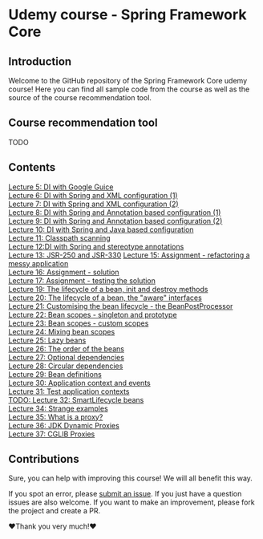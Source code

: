 # Udemy course - Spring Framework Core

## Introduction

Welcome to the GitHub repository of the Spring Framework Core udemy course! Here you can find all sample code from the course as well as the source of the course recommendation tool.

## Course recommendation tool

TODO

## Contents

[Lecture 5: DI with Google Guice](https://github.com/luchob/udemy-spring-core/tree/main/di-guice)  
[Lecture 6: DI with Spring and XML configuration (1)](https://github.com/luchob/udemy-spring-core/tree/main/di-xml)  
[Lecture 7: DI with Spring and XML configuration (2)](https://github.com/luchob/udemy-spring-core/tree/main/di-xml)  
[Lecture 8: DI with Spring and Annotation based configuration (1)](https://github.com/luchob/udemy-spring-core/tree/main/di-annotations)  
[Lecture 9: DI with Spring and Annotation based configuration (2)](https://github.com/luchob/udemy-spring-core/tree/main/di-annotations)  
[Lecture 10: DI with Spring and Java based configuration](https://github.com/luchob/udemy-spring-core/tree/main/di-java-configuration)  
[Lecture 11: Classpath scanning](https://github.com/luchob/udemy-spring-core/tree/main/di-classpath-scanning)  
[Lecture 12:DI with Spring and stereotype annotations](https://github.com/luchob/udemy-spring-core/tree/main/di-java-stereotypes)  
[Lecture 13: JSR-250 and JSR-330](https://github.com/luchob/udemy-spring-core/tree/main/di-jsr250-jsr330)
[Lecture 15: Assignment - refactoring a messy application](https://github.com/luchob/udemy-spring-core/tree/main/assignment-1)  
[Lecture 16: Assignment - solution](https://github.com/luchob/udemy-spring-core/tree/main/assignment-1-solution)  
[Lecture 17: Assignment - testing the solution](https://github.com/luchob/udemy-spring-core/tree/main/assignment-1-solution)  
[Lecture 19: The lifecycle of a bean, init and destroy methods](https://github.com/luchob/udemy-spring-core/tree/main/beans-lifecycle)  
[Lecture 20: The lifecycle of a bean, the "aware" interfaces](https://github.com/luchob/udemy-spring-core/tree/main/beans-lifecycle)  
[Lecture 21: Customising the bean lifecycle - the BeanPostProcessor](https://github.com/luchob/udemy-spring-core/tree/main/beans-lifecycle)  
[Lecture 22: Bean scopes - singleton and prototype](https://github.com/luchob/udemy-spring-core/tree/main/beans-scopes)  
[Lecture 23: Bean scopes - custom scopes](https://github.com/luchob/udemy-spring-core/tree/main/beans-scopes)  
[Lecture 24: Mixing bean scopes](https://github.com/luchob/udemy-spring-core/tree/main/beans-mixing-scopes)  
[Lecture 25: Lazy beans](https://github.com/luchob/udemy-spring-core/tree/main/lazy-beans)  
[Lecture 26: The order of the beans](https://github.com/luchob/udemy-spring-core/tree/main/order-of-beans)  
[Lecture 27: Optional dependencies](https://github.com/luchob/udemy-spring-core/tree/main/optional-beans)  
[Lecture 28: Circular dependencies](https://github.com/luchob/udemy-spring-core/tree/main/circular-dependenices)  
[Lecture 29: Bean definitions](https://github.com/luchob/udemy-spring-core/tree/main/bean-definitions)  
[Lecture 30: Application context and events](https://github.com/luchob/udemy-spring-core/tree/main/events)  
[Lecture 31: Test application contexts](https://github.com/luchob/udemy-spring-core/tree/main/test-app-context)  
[TODO: Lecture 32: SmartLifecycle beans]()  
[Lecture 34: Strange examples](https://github.com/luchob/udemy-spring-core/tree/main/proxies-use-case)  
[Lecture 35: What is a proxy?](https://github.com/luchob/udemy-spring-core/tree/main/proxies-use-case)  
[Lecture 36: JDK Dynamic Proxies](https://github.com/luchob/udemy-spring-core/tree/main/proxies-dynamic-jdk)  
[Lecture 37: CGLIB Proxies](https://github.com/luchob/udemy-spring-core/tree/main/proxies-cglib)  

## Contributions

Sure, you can help with improving this course! We will all benefit this way.

If you spot an error, please [submit an issue](https://github.com/luchob/udemy-spring-core/issues/new).
If you just have a question issues are also welcome.
If you want to make an improvement, please fork the project and create a PR.

❤️Thank you very much!❤️